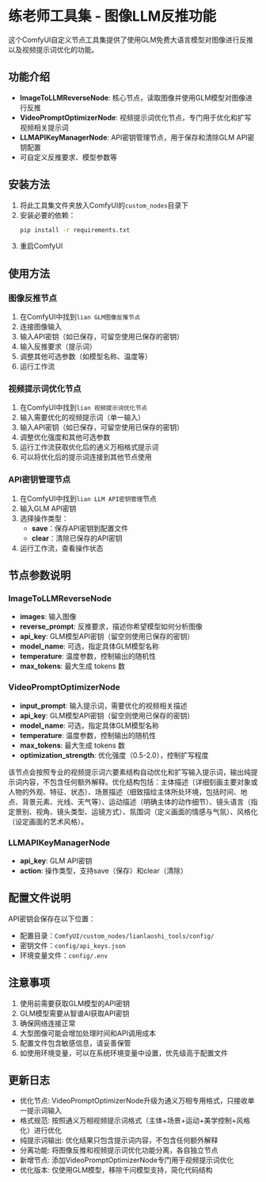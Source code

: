 # 练老师工具集 - 图像LLM反推功能

这个ComfyUI自定义节点工具集提供了使用GLM免费大语言模型对图像进行反推以及视频提示词优化的功能。

## 功能介绍

- **ImageToLLMReverseNode**: 核心节点，读取图像并使用GLM模型对图像进行反推
- **VideoPromptOptimizerNode**: 视频提示词优化节点，专门用于优化和扩写视频相关提示词
- **LLMAPIKeyManagerNode**: API密钥管理节点，用于保存和清除GLM API密钥配置
- 可自定义反推要求、模型参数等

## 安装方法

1. 将此工具集文件夹放入ComfyUI的`custom_nodes`目录下
2. 安装必要的依赖：
   ```bash
   pip install -r requirements.txt
   ```
3. 重启ComfyUI

## 使用方法

### 图像反推节点
1. 在ComfyUI中找到`lian GLM图像反推节点`
2. 连接图像输入
3. 输入API密钥（如已保存，可留空使用已保存的密钥）
4. 输入反推要求（提示词）
5. 调整其他可选参数（如模型名称、温度等）
6. 运行工作流

### 视频提示词优化节点
1. 在ComfyUI中找到`lian 视频提示词优化节点`
2. 输入需要优化的视频提示词（单一输入）
3. 输入API密钥（如已保存，可留空使用已保存的密钥）
4. 调整优化强度和其他可选参数
5. 运行工作流获取优化后的通义万相格式提示词
6. 可以将优化后的提示词连接到其他节点使用

### API密钥管理节点
1. 在ComfyUI中找到`lian LLM API密钥管理`节点
2. 输入GLM API密钥
3. 选择操作类型：
   - **save**：保存API密钥到配置文件
   - **clear**：清除已保存的API密钥
4. 运行工作流，查看操作状态

## 节点参数说明

### ImageToLLMReverseNode

- **images**: 输入图像
- **reverse_prompt**: 反推要求，描述你希望模型如何分析图像
- **api_key**: GLM模型API密钥（留空则使用已保存的密钥）
- **model_name**: 可选，指定具体GLM模型名称
- **temperature**: 温度参数，控制输出的随机性
- **max_tokens**: 最大生成 tokens 数

### VideoPromptOptimizerNode

- **input_prompt**: 输入提示词，需要优化的视频相关描述
- **api_key**: GLM模型API密钥（留空则使用已保存的密钥）
- **model_name**: 可选，指定具体GLM模型名称
- **temperature**: 温度参数，控制输出的随机性
- **max_tokens**: 最大生成 tokens 数
- **optimization_strength**: 优化强度（0.5-2.0），控制扩写程度

该节点会按照专业的视频提示词六要素结构自动优化和扩写输入提示词，输出纯提示词内容，不包含任何额外解释。优化结构包括：主体描述（详细刻画主要对象或人物的外观、特征、状态）、场景描述（细致描绘主体所处环境，包括时间、地点、背景元素、光线、天气等）、运动描述（明确主体的动作细节）、镜头语言（指定景别、视角、镜头类型、运镜方式）、氛围词（定义画面的情感与气氛）、风格化（设定画面的艺术风格）。

### LLMAPIKeyManagerNode

- **api_key**: GLM API密钥
- **action**: 操作类型，支持save（保存）和clear（清除）

## 配置文件说明

API密钥会保存在以下位置：
- 配置目录：`ComfyUI/custom_nodes/lianlaoshi_tools/config/`
- 密钥文件：`config/api_keys.json`
- 环境变量文件：`config/.env`

## 注意事项

1. 使用前需要获取GLM模型的API密钥
2. GLM模型需要从智谱AI获取API密钥
3. 确保网络连接正常
4. 大型图像可能会增加处理时间和API调用成本
5. 配置文件包含敏感信息，请妥善保管
6. 如使用环境变量，可以在系统环境变量中设置，优先级高于配置文件

## 更新日志

- 优化节点: VideoPromptOptimizerNode升级为通义万相专用格式，只接收单一提示词输入
- 格式规范: 按照通义万相视频提示词格式（主体+场景+运动+美学控制+风格化）进行优化
- 纯提示词输出: 优化结果只包含提示词内容，不包含任何额外解释
- 分离功能: 将图像反推和视频提示词优化功能分离，各自独立节点
- 新增节点: 添加VideoPromptOptimizerNode专门用于视频提示词优化
- 优化版本: 仅使用GLM模型，移除千问模型支持，简化代码结构